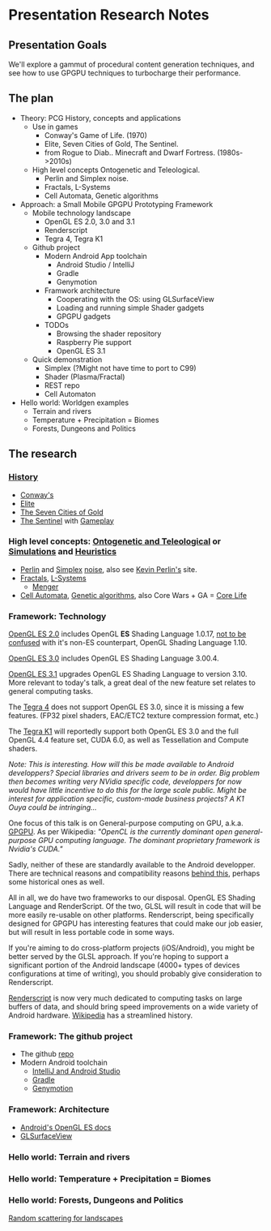 # Presentation Research Notes

## Presentation Goals

We'll explore a gammut of procedural content generation techniques, and see how to use GPGPU techniques to turbocharge their performance. 

## The plan

- Theory: PCG History, concepts and applications
	* Use in games 
		* Conway's Game of Life. (1970)
		* Elite, Seven Cities of Gold, The Sentinel.
		* from Rogue to Diab.. Minecraft and Dwarf Fortress. (1980s->2010s)
	* High level concepts Ontogenetic and Teleological.
		* Perlin and Simplex noise.
		* Fractals, L-Systems
		* Cell Automata, Genetic algorithms
- Approach: a Small Mobile GPGPU Prototyping Framework
	- Mobile technology landscape
		- OpenGL ES 2.0, 3.0 and 3.1
		- Renderscript
		- Tegra 4, Tegra K1
	- Github project
		- Modern Android App toolchain
			- Android Studio / IntelliJ
			- Gradle
			- Genymotion
		- Framwork architecture
			- Cooperating with the OS: using GLSurfaceView
			- Loading and running simple Shader gadgets
			- GPGPU gadgets
		- TODOs
			- Browsing the shader repository
			- Raspberry Pie support
			- OpenGL ES 3.1 
	- Quick demonstration
		- Simplex (?Might not have time to port to C99)
		- Shader (Plasma/Fractal)
		- REST repo
		- Cell Automaton
- Hello world: Worldgen examples
	- Terrain and rivers
	- Temperature + Precipitation = Biomes
	- Forests, Dungeons and Politics

## The research

### [History](http://en.wikipedia.org/wiki/Procedural_generation)

- [Conway's](http://en.wikipedia.org/wiki/Conway_game_of_life)
- [Elite](http://en.wikipedia.org/wiki/Elite_\(video_game\))
- [The Seven Cities of Gold]()
- [The Sentinel](http://en.wikipedia.org/wiki/The_Sentinel_\(computer_game\)) with [Gameplay](http://www.youtube.com/watch?v=9V_pgo3vgiI)
	
### High level concepts: [Ontogenetic and Teleological](http://pcg.wikidot.com/pcg-algorithm:teleological-vs-ontogenetic) or [Simulations](http://en.wikipedia.org/wiki/Simulation) and [Heuristics](http://en.wikipedia.org/wiki/Heuristic)

- [Perlin](http://pcg.wikidot.com/pcg-algorithm:perlin-noise) and [Simplex](https://github.com/ashima/webgl-noise) [noise](http://staffwww.itn.liu.se/~stegu/simplexnoise/simplexnoise.pdf), also see [Kevin Perlin's](http://mrl.nyu.edu/~perlin/) site.
- [Fractals](http://en.wikipedia.org/wiki/Fractal), [L-Systems](http://en.wikipedia.org/wiki/L-system)
	- [Menger](http://en.wikipedia.org/wiki/Menger_sponge) 
- [Cell Automata](http://www.gamasutra.com/view/feature/134736/an_intro_to_cellular_automation.php), [Genetic algorithms](http://pcg.wikidot.com/pcg-algorithm:genetic-algorithm), also Core Wars + GA = [Core Life](http://corewar.co.uk/perry.htm)



### Framework: Technology

[OpenGL ES 2.0](http://www.khronos.org/registry/gles/#specs2) includes OpenGL **ES** Shading Language 1.0.17, [not to be confused](http://stackoverflow.com/questions/8872105/what-versions-of-glsl-can-i-use-in-opengl-es-2-0) with it's non-ES counterpart, OpenGL Shading Language 1.10.  

[OpenGL ES 3.0](http://www.khronos.org/registry/gles/#specs3) includes OpenGL ES Shading Language 3.00.4.

[OpenGL ES 3.1](http://www.khronos.org/registry/gles/#specs31) upgrades OpenGL ES Shading Language to version 3.10. More relevant to today's talk, a great deal of the new feature set relates to general computing tasks.

The [Tegra 4](http://www.nvidia.com/docs/IO/116757/Tegra_4_GPU_Whitepaper_FINALv2.pdf) does not support OpenGL ES 3.0, since it is missing a few features. (FP32 pixel shaders, EAC/ETC2 texture compression format, etc.) 

The [Tegra K1](http://www.nvidia.com/content/PDF/tegra_white_papers/Tegra_K1_whitepaper_v1.0.pdf) will reportedly support both OpenGL ES 3.0 and the full OpenGL 4.4 feature set, CUDA 6.0, as well as Tessellation and Compute shaders. 

*Note: This is interesting. How will this be made available to Android developpers? Special libraries and drivers seem to be in order. Big problem then becomes writing very NVidia specific code, developpers for now would have little incentive to do this for the large scale public. Might be interest for application specific, custom-made business projects? A K1 Ouya could be intringing...*

One focus of this talk is on General-purpose computing on GPU, a.k.a. [GPGPU](http://en.wikipedia.org/wiki/GPGPU). As per Wikipedia: *"OpenCL is the currently dominant open general-purpose GPU computing language. The dominant proprietary framework is Nvidia's CUDA."* 

Sadly, neither of these are standardly available to the Android developper. There are technical reasons and compatibility reasons [behind this](http://stackoverflow.com/questions/14385843/why-did-google-choose-renderscript-instead-of-opencl), perhaps some historical ones as well.

All in all, we do have two frameworks to our disposal. OpenGL ES Shading Language and RenderScript. Of the two, GLSL will result in code that will be more easily re-usable on other platforms. Renderscript, being specifically designed for GPGPU has interesting features that could make our job easier, but will result in less portable code in some ways. 

If you're aiming to do cross-platform projects (iOS/Android), you might be better served by the GLSL approach. If you're hoping to support a significant portion of the Android landscape (4000+ types of devices configurations at time of writing), you should probably give consideration to Renderscript.

[Renderscript](http://developer.android.com/guide/topics/renderscript/compute.html) is now very much dedicated to computing tasks on large buffers of data, and should bring speed improvements on a wide variety of Android hardware. [Wikipedia](http://en.wikipedia.org/wiki/Renderscript) has a streamlined history. 


### Framework: The github project 

- The github [repo](https://github.com/kanawish/SeminarNVScene2014)
- Modern Android toolchain
	- [IntelliJ and Android Studio](http://http://www.jetbrains.com)
	- [Gradle](http://tools.android.com/tech-docs/new-build-system)
	- [Genymotion](http://www.genymotion.com/)

### Framework: Architecture 

- [Android's OpenGL ES docs](http://developer.android.com/guide/topics/graphics/opengl.html)
- [GLSurfaceView](http://developer.android.com/reference/android/opengl/GLSurfaceView.html)

### Hello world: Terrain and rivers

### Hello world: Temperature + Precipitation = Biomes

### Hello world: Forests, Dungeons and Politics

[Random scattering for landscapes](http://www.gamasutra.com/view/feature/130071/random_scattering_creating_.php)
